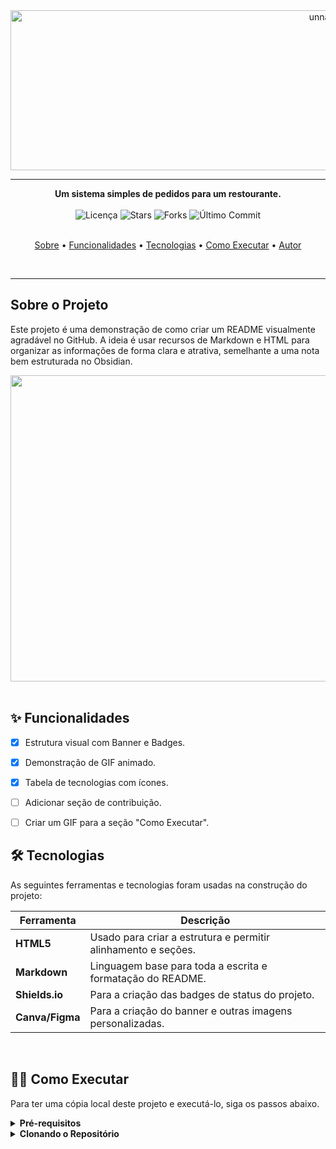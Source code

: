 <div align="center">
  <img width="1024" height="256" alt="unnamed (3)" src="https://github.com/user-attachments/assets/889070be-c8e5-481f-bfd3-ee05a702ea6a" />
</div>

---

<div align="center">
  <strong>Um sistema simples de pedidos para um restourante.</strong>
</div>

<br>

<div align="center">
  <img src="https://img.shields.io/github/license/OfAndreS/RestSystem?style=for-the-badge" alt="Licença">
  <img src="https://img.shields.io/github/stars/OfAndreS/RestSystem?style=for-the-badge" alt="Stars">
  <img src="https://img.shields.io/github/forks/OfAndreS/RestSystem?style=for-the-badge" alt="Forks">
  <img src="https://img.shields.io/github/last-commit/OfAndreS/RestSystem?style=for-the-badge" alt="Último Commit">
</div>

<br>

<p align="center">
  <a href="#-sobre-o-projeto">Sobre</a> •
  <a href="#-funcionalidades">Funcionalidades</a> •
  <a href="#-tecnologias">Tecnologias</a> •
  <a href="#-como-executar">Como Executar</a> •
  <a href="#-autor">Autor</a>
</p>
<br>

---

## **Sobre o Projeto**

Este projeto é uma demonstração de como criar um README visualmente agradável no GitHub. A ideia é usar recursos de Markdown e HTML para organizar as informações de forma clara e atrativa, semelhante a uma nota bem estruturada no Obsidian.

<div align="center">
  <img width="1240" height="490" alt="image" src="https://github.com/user-attachments/assets/38e1ea28-79ac-4e89-a48f-065ba7939ecb" />

</div>
<br>


## ✨ Funcionalidades

- [x] Estrutura visual com Banner e Badges.
- [x] Demonstração de GIF animado.
- [x] Tabela de tecnologias com ícones.
- [ ] Adicionar seção de contribuição.
- [ ] Criar um GIF para a seção "Como Executar".


## 🛠 Tecnologias

As seguintes ferramentas e tecnologias foram usadas na construção do projeto:

| Ferramenta | Descrição |
|-----------|----------------------------------------------------------------|
| **HTML5** | Usado para criar a estrutura e permitir alinhamento e seções.  |
| **Markdown**| Linguagem base para toda a escrita e formatação do README.   |
| **Shields.io**| Para a criação das badges de status do projeto.             |
| **Canva/Figma**| Para a criação do banner e outras imagens personalizadas.    |
<br>

## 👨‍💻 Como Executar

Para ter uma cópia local deste projeto e executá-lo, siga os passos abaixo.

<details>
  <summary><strong>Pré-requisitos</strong></summary>
  
  - Você vai precisar do [Git](https://git-scm.com) instalado na sua máquina.
  - É bom ter um editor de texto como o [VS Code](https://code.visualstudio.com/).

</details>

<details>
  <summary><strong>Clonando o Repositório</strong></summary>

  ```bash
  # Clone este repositório
  $ git clone [https://github.com/SEU_USUARIO/SEU_REPOSITORIO.git](https://github.com/SEU_USUARIO/SEU_REPOSITORIO.git)

  # Acesse a pasta do projeto no terminal/cmd
  $ cd SEU_REPOSITORIO
